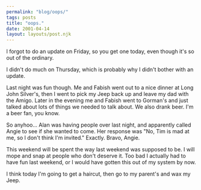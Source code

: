 ```yaml
---
permalink: "blog/oops/"
tags: posts
title: "oops."
date: 2001-04-14
layout: layouts/post.njk
---
```


I forgot to do an update on Friday, so you get one today, even though it's so out of the ordinary.

I didn't do much on Thursday, which is probably why I didn't bother with an update.

Last night was fun though. Me and Fabish went out to a nice dinner at Long John Silver's, then I went to pick my Jeep back up and leave my dad with the Amigo. Later in the evening me and Fabish went to Gorman's and just talked about lots of things we needed to talk about. We also drank beer. I'm a beer fan, you know.

So anyhoo... Alan was having people over last night, and apparently called Angie to see if she wanted to come. Her response was "No, Tim is mad at me, so I don't think I'm invited." Exactly. Bravo, Angie.

This weekend will be spent the way last weekend was supposed to be. I will mope and snap at people who don't deserve it. Too bad I actually had to have fun last weekend, or I would have gotten this out of my system by now.

I think today I'm going to get a haircut, then go to my parent's and wax my Jeep.